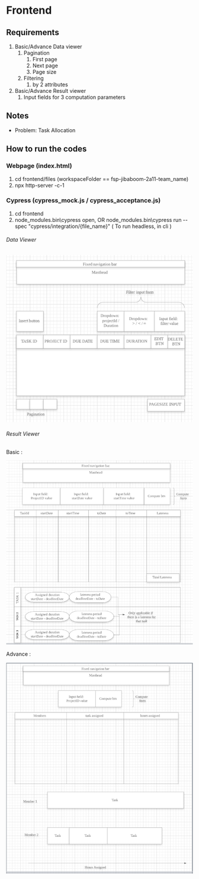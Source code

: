 # Frontend

## Requirements

1. Basic/Advance Data viewer
    1. Pagination
        1. First page
        2. Next page
        3. Page size
    2. Filtering
        1. by 2 attributes
2. Basic/Advance Result viewer
    1. Input fields for 3 computation parameters

## Notes

-   Problem: Task Allocation

## How to run the codes

### Webpage (index.html)

1. cd frontend/files (workspaceFolder == fsp-jibaboom-2a11-team_name)
2. npx http-server -c-1

### Cypress (cypress_mock.js / cypress_acceptance.js)

1. cd frontend
2.  node_modules\.bin\cypress open, OR 
    node_modules\.bin\cypress run --spec "cypress/integration/{file_name}" ( To run headless, in cli )

###### Data Viewer

![Data-viewer-wireframe](../worksheets/wireframes/justifications/dataViewer.PNG)

###### Result Viewer

Basic :

![Result-viewer-wireframe](../worksheets/wireframes/justifications/basic_resultViewer.PNG)


Advance :

![Result-viewer-wireframe](../worksheets/wireframes/justifications/advance_resultViewer.PNG)